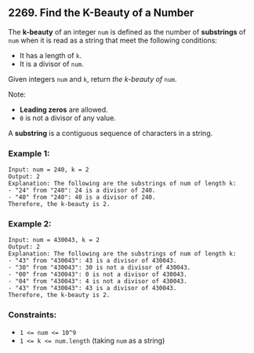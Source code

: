 ## 2269. Find the K-Beauty of a Number

The **k-beauty** of an integer ```num``` is defined as the number of **substrings** of ```num``` when it is read as a string that meet the following conditions:

* It has a length of ```k```.
* It is a divisor of ```num```.

Given integers ```num``` and ```k```, return *the k-beauty of* ```num```.

Note:

* **Leading zeros** are allowed.
* ```0``` is not a divisor of any value.

A **substring** is a contiguous sequence of characters in a string.

### Example 1:
```
Input: num = 240, k = 2
Output: 2
Explanation: The following are the substrings of num of length k:
- "24" from "240": 24 is a divisor of 240.
- "40" from "240": 40 is a divisor of 240.
Therefore, the k-beauty is 2.
```
### Example 2:
```
Input: num = 430043, k = 2
Output: 2
Explanation: The following are the substrings of num of length k:
- "43" from "430043": 43 is a divisor of 430043.
- "30" from "430043": 30 is not a divisor of 430043.
- "00" from "430043": 0 is not a divisor of 430043.
- "04" from "430043": 4 is not a divisor of 430043.
- "43" from "430043": 43 is a divisor of 430043.
Therefore, the k-beauty is 2.
```

### Constraints:

* ```1 <= num <= 10^9```
* ```1 <= k <= num.length``` (taking ```num``` as a string)